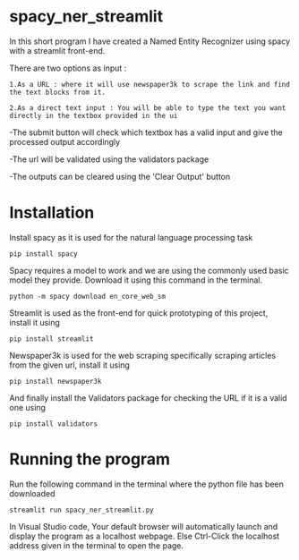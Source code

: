 # spacy_ner_streamlit
In this short program I have created a Named Entity Recognizer using spacy with a streamlit front-end.

There are two options as input :
  
	1.As a URL : where it will use newspaper3k to scrape the link and find the text blocks from it.
  
	2.As a direct text input : You will be able to type the text you want directly in the textbox provided in the ui

-The submit button will check which textbox has a valid input and give the processed output accordingly
  
-The url will be validated using the validators package

-The outputs can be cleared using the 'Clear Output' button

# Installation

Install spacy as it is used for the natural language processing task

	pip install spacy

Spacy requires a model to work and we are using the commonly used basic model they provide. Download it using this command in the terminal.

	python -m spacy download en_core_web_sm

Streamlit is used as the front-end for quick prototyping of this project, install it using

	pip install streamlit

Newspaper3k is used for the web scraping specifically scraping articles from the given url, install it using

	pip install newspaper3k

And finally install the Validators package for checking the URL if it is a valid one using

	pip install validators
 
# Running the program

Run the following command in the terminal where the python file has been downloaded
 
 	streamlit run spacy_ner_streamlit.py 

In Visual Studio code, Your default browser will automatically launch and display the program as a localhost webpage. Else Ctrl-Click the localhost address given in the terminal to open the page.
